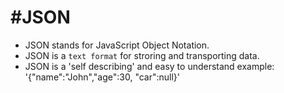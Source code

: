 #JSON
=======

* JSON stands for JavaScript Object Notation.
* JSON is a `text format` for stroring and transporting data.
* JSON is a 'self describing' and easy to understand
example: '{"name":"John","age":30, "car":null}'

